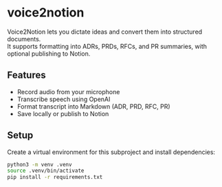 # voice2notion

Voice2Notion lets you dictate ideas and convert them into structured documents.  
It supports formatting into ADRs, PRDs, RFCs, and PR summaries, with optional publishing to Notion.

## Features

- Record audio from your microphone  
- Transcribe speech using OpenAI  
- Format transcript into Markdown (ADR, PRD, RFC, PR)  
- Save locally or publish to Notion  

## Setup

Create a virtual environment for this subproject and install dependencies:

```bash
python3 -m venv .venv
source .venv/bin/activate
pip install -r requirements.txt
```